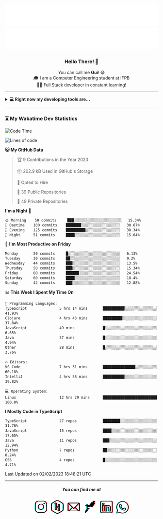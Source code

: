 <h1 align="center">
  <img src="esdrasglitched-4light.svg#gh-light-mode-only" alt="Guilherme Esdras" />
  <img src="esdrasglitched-4dark.svg#gh-dark-mode-only" alt="Guilherme Esdras" />
</h1>

<h3 align='center'> Hello There! 👋 </h3>

<p align="center">
  You can call me <strong>Gui</strong>! 😁 <br/>
  🎓 I am a Computer Engineering student at IFPB <br/>
  👨‍💻 Full Stack developer in constant learning!
</p>

---

<details closed>
  <summary><strong>💻 Right now my developing tools are...</strong></summary>
    <br/>
    <img alt="JavaScript" src="https://img.shields.io/badge/javascript-%23323330.svg?style=for-the-badge&logo=javascript&logoColor=%23F7DF1E"/>
    <img alt="TypeScript" src="https://img.shields.io/badge/typescript-%23007ACC.svg?style=for-the-badge&logo=typescript&logoColor=white"/>
    <img alt="Java" src="https://img.shields.io/badge/java-%23ED8B00.svg?style=for-the-badge&logo=java&logoColor=white"/>
    <br/>
    <img alt="HTML5" src="https://img.shields.io/badge/html5-%23E34F26.svg?style=for-the-badge&logo=html5&logoColor=white"/>
    <img alt="CSS3" src="https://img.shields.io/badge/css3-%231572B6.svg?style=for-the-badge&logo=css3&logoColor=white"/>
    <br/>
    <img alt="React" src="https://img.shields.io/badge/react-%2320232a.svg?style=for-the-badge&logo=react&logoColor=%2361DAFB"/>
    <img alt="Redux" src="https://img.shields.io/badge/redux-%23593d88.svg?style=for-the-badge&logo=redux&logoColor=white"/>
    <br/>
    <img alt="Bootstrap" src="https://img.shields.io/badge/bootstrap-%23563D7C.svg?style=for-the-badge&logo=bootstrap&logoColor=white"/>
    <img alt="SASS" src="https://img.shields.io/badge/SASS-hotpink.svg?style=for-the-badge&logo=SASS&logoColor=white"/>
    <img alt="Webpack" src="https://img.shields.io/badge/webpack-%238DD6F9.svg?style=for-the-badge&logo=webpack&logoColor=black" />
    <br/>
    <img alt="Spring" src="https://img.shields.io/badge/spring-%236DB33F.svg?style=for-the-badge&logo=spring&logoColor=white"/>
    <br/>
    <img alt="Oracle" src ="https://img.shields.io/badge/oracle-%23F00000.svg?style=for-the-badge&logo=oracle&logoColor=white" />
    <img alt="MySQL" src="https://img.shields.io/badge/mysql-%2300f.svg?style=for-the-badge&logo=mysql&logoColor=white"/>
    <br/>
    <img alt="Figma" src="https://img.shields.io/badge/figma-%23F24E1E.svg?style=for-the-badge&logo=figma&logoColor=white"/>
    <img alt="Adobe Photoshop" src="https://img.shields.io/badge/adobephotoshop-%2331A8FF.svg?style=for-the-badge&logo=adobephotoshop&logoColor=white"/>
    <img alt="Adobe Illustrator" src="https://img.shields.io/badge/adobeillustrator-%23FF9A00.svg?style=for-the-badge&logo=adobeillustrator&logoColor=white"/>
    <br/>
    <img alt="Visual Studio Code" src="https://img.shields.io/badge/VisualStudioCode-0078d7.svg?style=for-the-badge&logo=visual-studio-code&logoColor=white"/>
    <img alt="IntelliJ IDEA" src="https://img.shields.io/badge/IntelliJIDEA-000000.svg?style=for-the-badge&logo=intellij-idea&logoColor=white"/>
    <img alt="Eclipse" src="https://img.shields.io/badge/Eclipse-2C2255?style=for-the-badge&logo=eclipse&logoColor=white"/>
    <br/>
    <img alt="Docker" src="https://img.shields.io/badge/docker-%230db7ed.svg?style=for-the-badge&logo=docker&logoColor=white"/>
    <img alt="Postman" src="https://img.shields.io/badge/Postman-FF6C37?style=for-the-badge&logo=postman&logoColor=red" />
</details>

---

<!-- <details closed>
  <summary><strong>⌛ Wakatime Stats</strong></summary>
    <br/>
    <img alt="Gui Esdras's Wakatime Stats this Week" src="https://github-readme-stats.vercel.app/api/wakatime?username=guilhermeesdras" />
</details> -->

### ⌛ My Wakatime Dev Statistics

<!--START_SECTION:waka-->
![Code Time](http://img.shields.io/badge/Code%20Time-1%2C246%20hrs%2043%20mins-blue)

![Lines of code](https://img.shields.io/badge/From%20Hello%20World%20I%27ve%20Written-2%20Million%20lines%20of%20code-blue)

**🐱 My GitHub Data** 

> 🏆 9 Contributions in the Year 2023
 > 
> 📦 202.9 kB Used in GitHub's Storage 
 > 
> 💼 Opted to Hire
 > 
> 📜 39 Public Repositories 
 > 
> 🔑 49 Private Repositories  
 > 
**I'm a Night 🦉** 

```text
🌞 Morning    50 commits     ███░░░░░░░░░░░░░░░░░░░░░░   15.34% 
🌆 Daytime    100 commits    ███████░░░░░░░░░░░░░░░░░░   30.67% 
🌃 Evening    125 commits    █████████░░░░░░░░░░░░░░░░   38.34% 
🌙 Night      51 commits     ████░░░░░░░░░░░░░░░░░░░░░   15.64%

```
📅 **I'm Most Productive on Friday** 

```text
Monday       20 commits     █░░░░░░░░░░░░░░░░░░░░░░░░   6.13% 
Tuesday      30 commits     ██░░░░░░░░░░░░░░░░░░░░░░░   9.2% 
Wednesday    44 commits     ███░░░░░░░░░░░░░░░░░░░░░░   13.5% 
Thursday     50 commits     ███░░░░░░░░░░░░░░░░░░░░░░   15.34% 
Friday       80 commits     ██████░░░░░░░░░░░░░░░░░░░   24.54% 
Saturday     60 commits     ████░░░░░░░░░░░░░░░░░░░░░   18.4% 
Sunday       42 commits     ███░░░░░░░░░░░░░░░░░░░░░░   12.88%

```


📊 **This Week I Spent My Time On** 

```text
💬 Programming Languages: 
TypeScript               5 hrs 14 mins       ██████████░░░░░░░░░░░░░░░   41.93% 
Clojure                  4 hrs 43 mins       █████████░░░░░░░░░░░░░░░░   37.84% 
JavaScript               49 mins             █░░░░░░░░░░░░░░░░░░░░░░░░   6.65% 
Java                     37 mins             █░░░░░░░░░░░░░░░░░░░░░░░░   4.94% 
Other                    28 mins             █░░░░░░░░░░░░░░░░░░░░░░░░   3.76%

🔥 Editors: 
VS Code                  7 hrs 31 mins       ███████████████░░░░░░░░░░   60.18% 
IntelliJ                 4 hrs 58 mins       ██████████░░░░░░░░░░░░░░░   39.82%

💻 Operating System: 
Linux                    12 hrs 29 mins      █████████████████████████   100.0%

```

**I Mostly Code in TypeScript** 

```text
TypeScript               27 repos            ████████░░░░░░░░░░░░░░░░░   31.76% 
JavaScript               15 repos            ████░░░░░░░░░░░░░░░░░░░░░   17.65% 
Java                     11 repos            ███░░░░░░░░░░░░░░░░░░░░░░   12.94% 
Python                   7 repos             ██░░░░░░░░░░░░░░░░░░░░░░░   8.24% 
CSS                      4 repos             █░░░░░░░░░░░░░░░░░░░░░░░░   4.71%

```



 Last Updated on 02/02/2023 18:48:21 UTC
<!--END_SECTION:waka-->

---

<h5 align="center">You can find me at</h5>

<p align="center">
  <a href="http://instagram.com/guilherme_esdras"><img src="icons/ig-g.png"></a>
  <a href="https://www.hackerrank.com/guilherme_esdras"><img src="icons/hr-g.png"></a>
  <a href="mailto:guilherme.esdras@outlook.com"><img src="icons/em-g.png"></a>
  <a href="https://app.rocketseat.com.br/me/guilherme-esdras"><img src="icons/rs-g.png"></a>
  <a href="https://www.linkedin.com/in/guilherme-esdras/"><img src="icons/in-g.png"></a>
  <a href="https://api.whatsapp.com/send?phone=5583987425691&text=Ol%C3%A1!%20Vim%20do%20seu%20perfil%20no%20GitHub.%20%3A)"><img src="icons/wp-g.png" width="48"></a>
</p>
